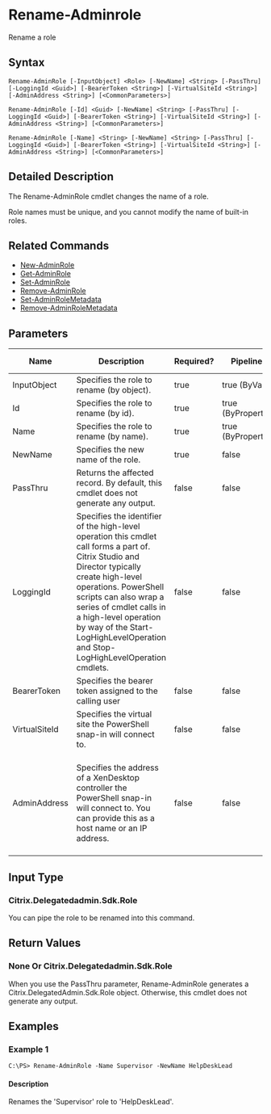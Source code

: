 ﻿
# Rename-Adminrole
Rename a role
## Syntax
```
Rename-AdminRole [-InputObject] <Role> [-NewName] <String> [-PassThru] [-LoggingId <Guid>] [-BearerToken <String>] [-VirtualSiteId <String>] [-AdminAddress <String>] [<CommonParameters>]

Rename-AdminRole [-Id] <Guid> [-NewName] <String> [-PassThru] [-LoggingId <Guid>] [-BearerToken <String>] [-VirtualSiteId <String>] [-AdminAddress <String>] [<CommonParameters>]

Rename-AdminRole [-Name] <String> [-NewName] <String> [-PassThru] [-LoggingId <Guid>] [-BearerToken <String>] [-VirtualSiteId <String>] [-AdminAddress <String>] [<CommonParameters>]
```
## Detailed Description
The Rename-AdminRole cmdlet changes the name of a role.

Role names must be unique, and you cannot modify the name of built-in roles.


## Related Commands

* [New-AdminRole](./New-AdminRole/)
* [Get-AdminRole](./Get-AdminRole/)
* [Set-AdminRole](./Set-AdminRole/)
* [Remove-AdminRole](./Remove-AdminRole/)
* [Set-AdminRoleMetadata](./Set-AdminRoleMetadata/)
* [Remove-AdminRoleMetadata](./Remove-AdminRoleMetadata/)
## Parameters
| Name   | Description | Required? | Pipeline Input | Default Value |
| --- | --- | --- | --- | --- |
| InputObject | Specifies the role to rename (by object). | true | true (ByValue) |  |
| Id | Specifies the role to rename (by id). | true | true (ByPropertyName) |  |
| Name | Specifies the role to rename (by name). | true | true (ByPropertyName) |  |
| NewName | Specifies the new name of the role. | true | false |  |
| PassThru | Returns the affected record. By default, this cmdlet does not generate any output. | false | false | False |
| LoggingId | Specifies the identifier of the high-level operation this cmdlet call forms a part of. Citrix Studio and Director typically create high-level operations. PowerShell scripts can also wrap a series of cmdlet calls in a high-level operation by way of the Start-LogHighLevelOperation and Stop-LogHighLevelOperation cmdlets. | false | false |  |
| BearerToken | Specifies the bearer token assigned to the calling user | false | false |  |
| VirtualSiteId | Specifies the virtual site the PowerShell snap-in will connect to. | false | false |  |
| AdminAddress | Specifies the address of a XenDesktop controller the PowerShell snap-in will connect to. You can provide this as a host name or an IP address. | false | false | Localhost. Once a value is provided by any cmdlet, this value becomes the default. |

## Input Type

### Citrix.Delegatedadmin.Sdk.Role
You can pipe the role to be renamed into this command.
## Return Values

### None Or Citrix.Delegatedadmin.Sdk.Role
When you use the PassThru parameter, Rename-AdminRole generates a Citrix.DelegatedAdmin.Sdk.Role object. Otherwise, this cmdlet does not generate any output.
## Examples

### Example 1
```
C:\PS> Rename-AdminRole -Name Supervisor -NewName HelpDeskLead
```
#### Description
Renames the 'Supervisor' role to 'HelpDeskLead'.
